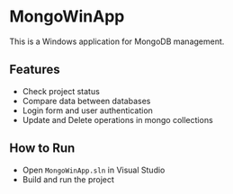 # MongoWinApp

This is a Windows application for MongoDB management.

## Features
- Check project status
- Compare data between databases
- Login form and user authentication
- Update and Delete operations in mongo collections

## How to Run
- Open `MongoWinApp.sln` in Visual Studio
- Build and run the project
